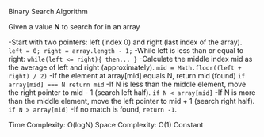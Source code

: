 Binary Search Algorithm

Given a value **N** to search for in an array

-Start with two pointers: left (index 0) and right (last index of the array). `left = 0; right = array.length - 1;`
-While left is less than or equal to right: `while(left <= right){ then... }`
-Calculate the middle index mid as the average of left and right (approximately). `mid = Math.floor((left + right) / 2)`
-If the element at array[mid] equals N, return mid (found) `if array[mid] === N return mid`
-If N is less than the middle element, move the right pointer to mid - 1 (search left half). `if N < array[mid]`
-If N is more than the middle element, move the left pointer to mid + 1 (search right half). `if N > array[mid]`
-If no match is found, `return -1`.

Time Complexity: O(logN)
Space Complexity: O(1) Constant

